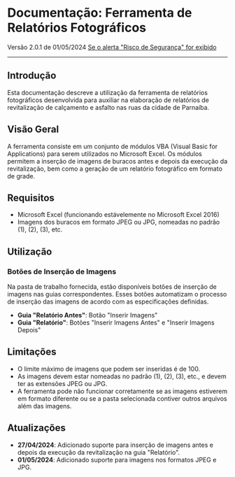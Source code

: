 # Documentação: Ferramenta de Relatórios Fotográficos
Versão 2.0.1 de 01/05/2024
[Se o alerta "Risco de Segurança" for exibido](https://github.com/EduardoVilar23/modinsaut/blob/main/macroblock.md)

---

## Introdução
Esta documentação descreve a utilização da ferramenta de relatórios fotográficos desenvolvida para auxiliar na elaboração de relatórios de revitalização de calçamento e asfalto nas ruas da cidade de Parnaíba.


## Visão Geral
A ferramenta consiste em um conjunto de módulos VBA (Visual Basic for Applications) para serem utilizados no Microsoft Excel. Os módulos permitem a inserção de imagens de buracos antes e depois da execução da revitalização, bem como a geração de um relatório fotográfico em formato de grade.


## Requisitos
- Microsoft Excel (funcionando estávelemente no Microsoft Excel 2016)
- Imagens dos buracos em formato JPEG ou JPG, nomeadas no padrão (1), (2), (3), etc.


## Utilização
### Botões de Inserção de Imagens
Na pasta de trabalho fornecida, estão disponíveis botões de inserção de imagens nas guias correspondentes. Esses botões automatizam o processo de inserção das imagens de acordo com as especificações definidas.
- **Guia "Relatório Antes"**: Botão "Inserir Imagens"
- **Guia "Relatório"**: Botões "Inserir Imagens Antes" e "Inserir Imagens Depois"


## Limitações
- O limite máximo de imagens que podem ser inseridas é de 100.
- As imagens devem estar nomeadas no padrão (1), (2), (3), etc., e devem ter as extensões JPEG ou JPG.
- A ferramenta pode não funcionar corretamente se as imagens estiverem em formato diferente ou se a pasta selecionada contiver outros arquivos além das imagens.


## Atualizações
- **27/04/2024**: Adicionado suporte para inserção de imagens antes e depois da execução da revitalização na guia "Relatório".
- **01/05/2024**: Adicionado suporte para imagens nos formatos JPEG e JPG.
